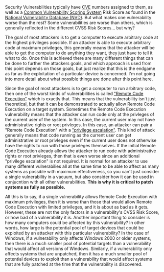 
Security Vulnerabilities typically have [CVE](https://en.wikipedia.org/wiki/Common_Vulnerabilities_and_Exposures) numbers assigned to them, as well as a [Common Vulnerability Scoring System](https://en.wikipedia.org/wiki/Common_Vulnerability_Scoring_System) Risk Score as found in the [National Vulnerability Database (NVD)](https://nvd.nist.gov/). But what makes one vulnerability worse than the rest? Some vulnerabilities are worse than others, which is generally reflected in the different CVSS Risk Scores... but why?

The goal of most attackers is to get a computer to execute arbitrary code at the highest privileges possible. If an attacker is able to execute arbitrary code at maximum privileges, this generally means that the attacker will be able to get the computer to do anything they want, they just have to tell it what to do. Once this is achieved there are many different things that can be done to further the attackers goals, and which approach is used from this point depends on those goals, but just realize that this is the endgame as far as the exploitation of a particular device is concerned. I'm not going into more detail about what possible things are done after this point here.

Since the goal of most attackers is to get a computer to run arbitrary code, then one of the worst kinds of vulnerabilities is called ["Remote Code Execution"](https://en.wikipedia.org/wiki/Arbitrary_code_execution) which is exactly that. This means that the vulnerability isn't just theoretical, but that it can be demonstrated to actually allow Remote Code Execution on a target system. Sometimes the Remote Code Execution vulnerability means that the attacker can run code only at the privleges of the current user of the system. In this case, the current user may not have administrative rights or root privleges. In this case, an attacker can pair a "Remote Code Execution" with a ["privilege escalation"](https://en.wikipedia.org/wiki/Privilege_escalation). This kind of attack generally means that code running as the current user can get administrative or root privleges even if the current user does not otherwise have the rights to run with those privleges themselves. If the initial Remote Code Execution already allows the attacker to run code with administrative rights or root privleges, then that is even worse since an additional "privilege escalation" is not required. It is normal for an attacker to use many different vulnerabilies all at the same time to be able to affect as many systems as possible with maximum effectiveness, so you can't just consider a single vulnerability in a vacuum, but also consider how it can be used in conjucntion with all other vulnerabilities. **This is why it is critical to patch systems as fully as possible.**

All this is to say, if a single vulnerability allows Remote Code Execution with maximum privileges, then it is worse than those that would allow Remote Code Execution with limited privileges, and it is about as bad as it gets. However, these are not the only factors in a vulnerability's CVSS Risk Score, or how bad of a vulnerability it is. Another important thing to consider is how many computers could be affected by this vulnerability? In other words, how large is the potential pool of target devices that could be exploited by an attacker with this particular vulnerability? In the case of Windows, if a vulnerability only affects Windows 2000 or older systems, then there is a much smaller pool of potential targets than a vulnerability that would affect all versions of Windows. Similarly, if a vulnerability only affects systems that are unpatched, then it has a much smaller pool of potential devices to exploit than a vulnerability that would affect systems that are fully patched at the time that the vulnerability is discovered.
